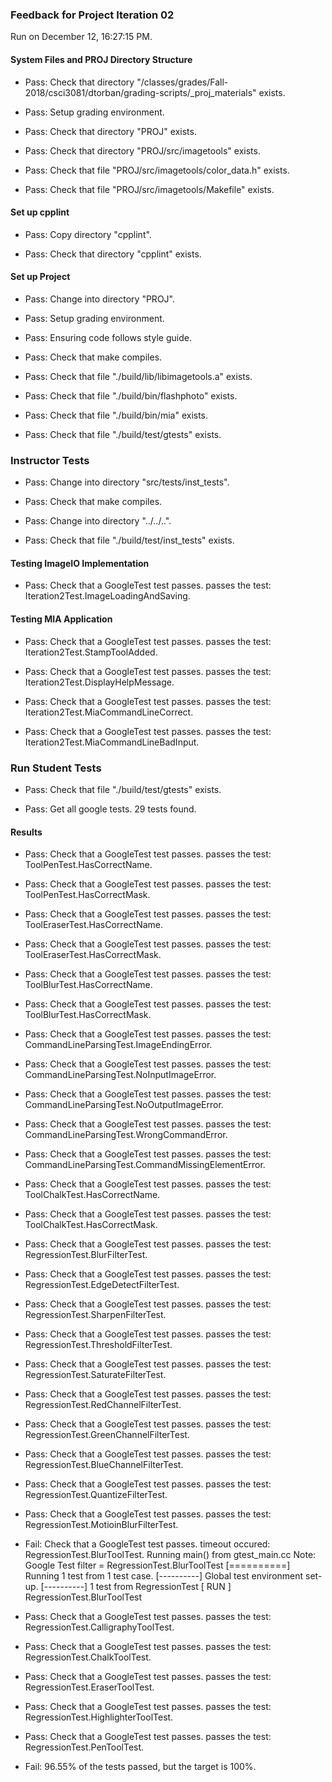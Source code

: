 ### Feedback for Project Iteration 02

Run on December 12, 16:27:15 PM.


#### System Files and PROJ Directory Structure

+ Pass: Check that directory "/classes/grades/Fall-2018/csci3081/dtorban/grading-scripts/_proj_materials" exists.

+ Pass: Setup grading environment.



+ Pass: Check that directory "PROJ" exists.

+ Pass: Check that directory "PROJ/src/imagetools" exists.

+ Pass: Check that file "PROJ/src/imagetools/color_data.h" exists.

+ Pass: Check that file "PROJ/src/imagetools/Makefile" exists.


#### Set up cpplint

+ Pass: Copy directory "cpplint".



+ Pass: Check that directory "cpplint" exists.


#### Set up Project

+ Pass: Change into directory "PROJ".

+ Pass: Setup grading environment.



+ Pass: Ensuring code follows style guide.



+ Pass: Check that make compiles.



+ Pass: Check that file "./build/lib/libimagetools.a" exists.

+ Pass: Check that file "./build/bin/flashphoto" exists.

+ Pass: Check that file "./build/bin/mia" exists.

+ Pass: Check that file "./build/test/gtests" exists.


### Instructor Tests

+ Pass: Change into directory "src/tests/inst_tests".

+ Pass: Check that make compiles.



+ Pass: Change into directory "../../..".

+ Pass: Check that file "./build/test/inst_tests" exists.


#### Testing ImageIO Implementation

+ Pass: Check that a GoogleTest test passes.
    passes the test: Iteration2Test.ImageLoadingAndSaving.




#### Testing MIA Application

+ Pass: Check that a GoogleTest test passes.
    passes the test: Iteration2Test.StampToolAdded.



+ Pass: Check that a GoogleTest test passes.
    passes the test: Iteration2Test.DisplayHelpMessage.



+ Pass: Check that a GoogleTest test passes.
    passes the test: Iteration2Test.MiaCommandLineCorrect.



+ Pass: Check that a GoogleTest test passes.
    passes the test: Iteration2Test.MiaCommandLineBadInput.




### Run Student Tests

+ Pass: Check that file "./build/test/gtests" exists.

+ Pass: Get all google tests.
    29 tests found.




#### Results

+ Pass: Check that a GoogleTest test passes.
    passes the test: ToolPenTest.HasCorrectName.



+ Pass: Check that a GoogleTest test passes.
    passes the test: ToolPenTest.HasCorrectMask.



+ Pass: Check that a GoogleTest test passes.
    passes the test: ToolEraserTest.HasCorrectName.



+ Pass: Check that a GoogleTest test passes.
    passes the test: ToolEraserTest.HasCorrectMask.



+ Pass: Check that a GoogleTest test passes.
    passes the test: ToolBlurTest.HasCorrectName.



+ Pass: Check that a GoogleTest test passes.
    passes the test: ToolBlurTest.HasCorrectMask.



+ Pass: Check that a GoogleTest test passes.
    passes the test: CommandLineParsingTest.ImageEndingError.



+ Pass: Check that a GoogleTest test passes.
    passes the test: CommandLineParsingTest.NoInputImageError.



+ Pass: Check that a GoogleTest test passes.
    passes the test: CommandLineParsingTest.NoOutputImageError.



+ Pass: Check that a GoogleTest test passes.
    passes the test: CommandLineParsingTest.WrongCommandError.



+ Pass: Check that a GoogleTest test passes.
    passes the test: CommandLineParsingTest.CommandMissingElementError.



+ Pass: Check that a GoogleTest test passes.
    passes the test: ToolChalkTest.HasCorrectName.



+ Pass: Check that a GoogleTest test passes.
    passes the test: ToolChalkTest.HasCorrectMask.



+ Pass: Check that a GoogleTest test passes.
    passes the test: RegressionTest.BlurFilterTest.



+ Pass: Check that a GoogleTest test passes.
    passes the test: RegressionTest.EdgeDetectFilterTest.



+ Pass: Check that a GoogleTest test passes.
    passes the test: RegressionTest.SharpenFilterTest.



+ Pass: Check that a GoogleTest test passes.
    passes the test: RegressionTest.ThresholdFilterTest.



+ Pass: Check that a GoogleTest test passes.
    passes the test: RegressionTest.SaturateFilterTest.



+ Pass: Check that a GoogleTest test passes.
    passes the test: RegressionTest.RedChannelFilterTest.



+ Pass: Check that a GoogleTest test passes.
    passes the test: RegressionTest.GreenChannelFilterTest.



+ Pass: Check that a GoogleTest test passes.
    passes the test: RegressionTest.BlueChannelFilterTest.



+ Pass: Check that a GoogleTest test passes.
    passes the test: RegressionTest.QuantizeFilterTest.



+ Pass: Check that a GoogleTest test passes.
    passes the test: RegressionTest.MotioinBlurFilterTest.



+ Fail: Check that a GoogleTest test passes.
    timeout occured: RegressionTest.BlurToolTest.
Running main() from gtest_main.cc
Note: Google Test filter = RegressionTest.BlurToolTest
[==========] Running 1 test from 1 test case.
[----------] Global test environment set-up.
[----------] 1 test from RegressionTest
[ RUN      ] RegressionTest.BlurToolTest




+ Pass: Check that a GoogleTest test passes.
    passes the test: RegressionTest.CalligraphyToolTest.



+ Pass: Check that a GoogleTest test passes.
    passes the test: RegressionTest.ChalkToolTest.



+ Pass: Check that a GoogleTest test passes.
    passes the test: RegressionTest.EraserToolTest.



+ Pass: Check that a GoogleTest test passes.
    passes the test: RegressionTest.HighlighterToolTest.



+ Pass: Check that a GoogleTest test passes.
    passes the test: RegressionTest.PenToolTest.



+ Fail: 96.55% of the tests passed, but the target is 100%.

